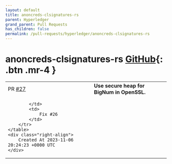 ```yaml
---
layout: default
title: anoncreds-clsignatures-rs
parent: Hyperledger
grand_parent: Pull Requests
has_children: false
permalink: /pull-requests/hyperledger/anoncreds-clsignatures-rs
---
```


# anoncreds-clsignatures-rs <span class="fs-3 right-align">[GitHub](https://github.com/hyperledger/anoncreds-clsignatures-rs){: .btn .mr-4 }</span>


<div>
    <table>
        <tr>
            <td>
                PR <a href="https://github.com/hyperledger/anoncreds-clsignatures-rs/pull/27" class=".btn">#27</a>
            </td>
            <td>
                <b>
                    Use secure heap for BigNum in OpenSSL.
                </b>
            </td>
        </tr>
        <tr>
            <td>
                
            </td>
            <td>
                Fix #26 
            </td>
        </tr>
    </table>
    <div class="right-align">
        Created At 2023-11-06 20:24:23 +0000 UTC
    </div>
</div>

